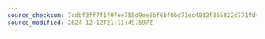 ```yaml
---
source_checksum: 7cdbf3ff7f1f97ee755d9ee6bf6bf0bd71ec4032f855822d771fd4156672fff2
source_modified: 2024-12-12T21:11:49.597Z
---
```


